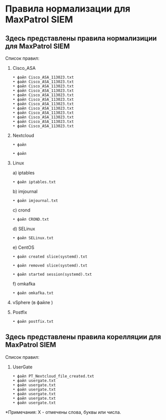 # Правила нормализации для MaxPatrol SIEM  
 ## Здесь представлены правила нормализиции для MaxPatrol SIEM  
  Список правил:
1) Cisco_ASA

       • файл Cisco_ASA_113023.txt
       • файл Cisco_ASA_113023.txt
       • файл Cisco_ASA_113023.txt
       • файл Cisco_ASA_113023.txt
       • файл Cisco_ASA_113023.txt
       • файл Cisco_ASA_113023.txt
       • файл Cisco_ASA_113023.txt
       • файл Cisco_ASA_113023.txt
       • файл Cisco_ASA_113023.txt
       • файл Cisco_ASA_113023.txt
       • файл Cisco_ASA_113023.txt
       • файл Cisco_ASA_113023.txt
         
4) Nextcloud 
       
       • файл
       
       • файл  

4) Linux

     a) iptables 
     
       • файл iptables.txt
     
     b) imjournal 
     
       • файл imjournal.txt
     
     c) crond 
       
       • файл CROND.txt
     
     d) SELinux 
        
       • файл SELinux.txt
     
     e) CentOS
      
       • файл created slice(systemd).txt
      
       • файл removed slice(systemd).txt
       
       • файл started session(systemd).txt
      f) omkafka
       
       • файл omkafka.txt
      
     
4) vSphere (в файле )    
5) Postfix

       • файл postfix.txt  
       
## Здесь представлены правила корелляции для MaxPatrol SIEM  
  Список правил:
1) UserGate 
       
       • файл PT_Nextcloud_file_created.txt
       • файл usergate.txt
       • файл usergate.txt
       • файл usergate.txt
       • файл usergate.txt
       • файл usergate.txt
       • файл usergate.txt

*Примечания: 
X - отмечены слова, буквы или числа.
